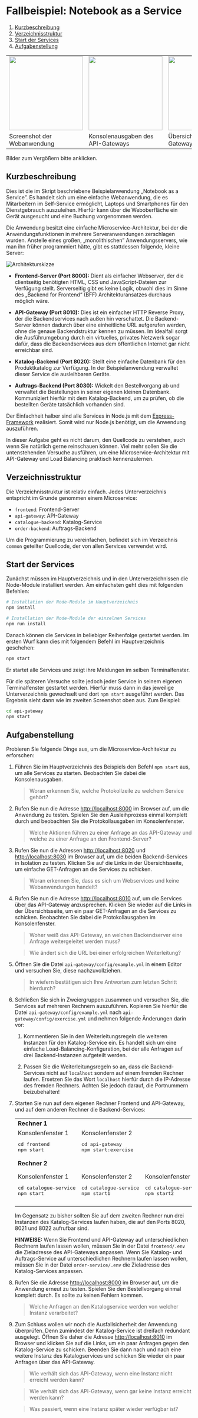 Fallbeispiel: Notebook as a Service
===================================

1. [Kurzbeschreibung](#kurzbeschreibung)
1. [Verzeichnisstruktur](#verzeichnisstruktur)
1. [Start der Services](#start-der-services)
1. [Aufgabenstellung](#aufgabenstellung)

<table>
    <tr>
        <td>
            <a href="screenshot1.png">
                <img src="screenshot1.png" width="200">
            </a>
        </td>
        <td>
            <a href="screenshot2.png">
                <img src="screenshot2.png" width="200">
            </a>
        </td>
        <td>
            <a href="screenshot3.png">
                <img src="screenshot3.png" width="200">
            </a>
        </td>
    </tr>
    <tr>
        <td>Screenshot der Webanwendung</td>
        <td>Konsolenausgaben des API-Gateways</td>
        <td>Übersichtsseite des API-Gateways</td>
    </tr>
</table>

Bilder zum Vergößern bitte anklicken.


Kurzbeschreibung
----------------

Dies ist die im Skript beschriebene Beispielanwendung „Notebook as a Service”.
Es handelt sich um eine einfache Webanwendung, die es Mitarbeitern im Self-Service
ermöglicht, Laptops und Smartphones für den Dienstgebrauch auszuleihen. Hierfür kann
über die Weboberfläche ein Gerät ausgesucht und eine Buchung vorgenommen werden.

Die Anwendung besitzt eine einfache Microservice-Architektur, bei der die Anwendungsfunktionen
in mehrere Serveranwendungen zerschlagen wurden. Anstelle eines großen, „monolithischen”
Anwendungsservers, wie man ihn früher programmiert hätte, gibt es stattdessen folgende,
kleine Server:

![Architekturskizze](architektur.png)

* __Frontend-Server (Port 8000):__ Dient als einfacher Webserver, der die clientseitig benötigten
HTML, CSS und JavaScript-Dateien zur Verfügung stellt. Serverseitig gibt es keine Logik,
obwohl dies im Sinne des „Backend for Frontend“ (BFF) Architekturansatzes durchaus
möglich wäre.

* __API-Gateway (Port 8010):__ Dies ist ein einfacher HTTP Reverse Proxy, der die Backendservices
nach außen hin verschattet. Die Backend-Server können dadurch über eine einheitliche
URL aufgerufen werden, ohne die genaue Backendstruktur kennen zu müssen. Im Idealfall
sorgt die Ausführumgebung durch ein virtuelles, privates Netzwerk sogar dafür, dass
die Backendservices aus dem öffentlichen Internet gar nicht erreichbar sind.

* __Katalog-Backend (Port 8020):__ Stellt eine einfache Datenbank für den Produktkatalog zur Verfügung.
In der Beispielanwendung verwaltet dieser Service die ausleihbaren Geräte.

* __Auftrags-Backend (Port 8030):__ Wickelt den Bestellvorgang ab und verwaltet die Bestellungen
in seiner eigenen kleinen Datenbank. Kommuniziert hierfür mit dem Katalog-Backend,
um zu prüfen, ob die bestellten Geräte tatsächlich vorhanden sind.

Der Einfachheit halber sind alle Services in Node.js mit dem [Express-Framework](http://expressjs.com/)
realisiert. Somit wird nur Node.js benötigt, um die Anwendung auszuführen.

In dieser Aufgabe geht es nicht darum, den Quellcode zu verstehen, auch wenn Sie natürlich
gerne reinschauen können. Viel mehr sollen Sie die untenstehenden Versuche ausführen, um eine
Microservice-Architektur mit API-Gateway und Load Balancing praktisch kennenzulernen.

Verzeichnisstruktur
-------------------

Die Verzeichnisstruktur ist relativ einfach. Jedes Unterverzeichnis entspricht im
Grunde genommen einem Microservice:

 * `frontend`: Frontend-Server
 * `api-gateway`: API-Gateway
 * `catalogue-backend`: Katalog-Service
 * `order-backend`: Auftrags-Backend

Um die Programmierung zu vereinfachen, befindet sich im Verzeichnis `common` geteilter
Quellcode, der von allen Services verwendet wird.

Start der Services
------------------

Zunächst müssen im Hauptverzeichnis und in den Unterverzeichnissen die Node-Module installiert
werden. Am einfachsten geht dies mit folgenden Befehlen:

```sh
# Installation der Node-Module im Hauptverzeichnis
npm install

# Installation der Node-Module der einzelnen Services
npm run install
```

Danach können die Services in beliebiger Reihenfolge gestartet werden. Im ersten Wurf kann dies
mit folgendem Befehl im Hauptverzeichnis geschehen:

```sh
npm start
```

Er startet alle Services und zeigt ihre Meldungen im selben Terminalfenster.

Für die späteren Versuche sollte jedoch jeder Service in seinem eigenen Terminalfenster gestartet
werden. Hierfür muss dann in das jeweilige Unterverzeichnis gewechselt und dort `npm start` ausgeführt
werden. Das Ergebnis sieht dann wie im zweiten Screenshot oben aus. Zum Beispiel:

```sh
cd api-gateway
npm start
```

Aufgabenstellung
----------------

Probieren Sie folgende Dinge aus, um die Microservice-Architektur zu erforschen:

1. Führen Sie im Hauptverzeichnis des Beispiels den Befehl `npm start` aus, um alle Services
   zu starten. Beobachten Sie dabei die Konsolenausgaben.
   
   > Woran erkennen Sie, welche Protokollzeile zu welchem Service gehört?
   
1. Rufen Sie nun die Adresse [http://localhost:8000](http://localhost:8000) im Browser auf,
   um die Anwendung zu testen. Spielen Sie den Ausleihprozess einmal komplett durch und
   beobachten Sie die Protokollausgaben im Konsolenfenster.
   
   > Welche Aktionen führen zu einer Anfrage an das API-Gateway und welche zu einer Anfrage an
   > den Frontend-Server?

1. Rufen Sie nun die Adressen [http://localhost:8020](http://localhost:8020) und
   [http://localhost:8030](http://localhost:8030) im Browser auf, um die beiden Backend-Services
   in Isolation zu testen. Klicken Sie auf die Links in der Übersichtsseite, um einfache
   GET-Anfragen an die Services zu schicken.
   
   > Woran erkennen Sie, dass es sich um Webservices und keine Webanwendungen handelt?

1. Rufen Sie nun die Adresse [http://localhost:8010](http://localhost:8010) auf, um die
   Services über das API-Gateway anzusprechen. Klicken Sie wieder auf die Links in der
   Übersichtsseite, um ein paar GET-Anfragen an die Services zu schicken. Beobachten Sie
   dabei die Protokollausgaben im Konsolenfenster.
   
   > Woher weiß das API-Gateway, an welchen Backendserver eine Anfrage weitergeleitet werden muss?

   > Wie ändert sich die URL bei einer erfolgreichen Weiterleitung?

1. Öffnen Sie die Datei `api-gateway/config/example.yml` in einem Editor und versuchen Sie,
   diese nachzuvollziehen.
   
   > In wiefern bestätigen sich Ihre Antworten zum letzten Schritt hierdurch?

1. Schließen Sie sich in Zweiergruppen zusammen und versuchen Sie, die Services auf mehreren
   Rechnern auszuführen. Kopieren Sie hierfür die Datei `api-gateway/config/example.yml`
   nach `api-gateway/config/exercise.yml` und nehmen folgende Änderungen darin vor:

     1. Kommentieren Sie in den Weiterleitungsregeln die weiteren Instanzen für den Katalog-Service
        ein. Es handelt sich um eine einfache Load-Balancing-Konfiguration, bei der alle Anfragen
        auf drei Backend-Instanzen aufgeteilt werden.

     1. Passen Sie die Weiterleitungsregeln so an, dass die Backend-Services nicht auf `localhost`
        sondern auf einem fremden Rechner laufen. Ersetzen Sie das Wort `localhost` hierfür durch
        die IP-Adresse des fremden Rechners. Achten Sie jedoch darauf, die Portnummern beizubehalten!
   
1. Starten Sie nun auf dem eigenen Rechner Frontend und API-Gateway, und auf dem anderen Rechner
   die Backend-Services:

   <table>
       <tr>
           <td colspan="4"><b>Rechner 1</b>
       </tr>
       <tr>
           <td>
               Konsolenfenster 1
               <pre>cd frontend<br>npm start</pre>
           </td>
           <td>
               Konsolenfenster 2
               <pre>cd api-gateway<br>npm start:exercise</pre>
           </td>
           <td></td>
           <td></td>
       </tr>
       <tr>
           <td colspan="4"><b>Rechner 2</b>
       </tr>
       <tr>
           <td>
               Konsolenfenster 1
               <pre>cd catalogue-service<br>npm start</pre>
           </td>
           <td>
               Konsolenfenster 2
               <pre>cd catalogue-service<br>npm start1</pre>
           </td>
           <td>
               Konsolenfenster 3
               <pre>cd catalogue-service<br>npm start2</pre>
           </td>
           <td>
               Konsolenfenster 4
               <pre>cd order-service<br>npm start</pre>
           </td>
       </tr>
   </table>

   Im Gegensatz zu bisher sollten Sie auf dem zweiten Rechner nun drei Instanzen des
   Katalog-Services laufen haben, die auf den Ports 8020, 8021 und 8022 aufrufbar sind.

   **HINWEISE:** Wenn Sie Frontend und API-Gateway auf unterschiedlichen Rechnern laufen
   lassen wollen, müssen Sie in der Datei `frontend/.env` die Zieladresse des API-Gateways
   anpassen. Wenn Sie Katalog- und Auftrags-Service auf unterschiedlichen Rechnern
   laufen lassen wollen, müssen Sie in der Datei `order-service/.env` die Zieladresse
   des Katalog-Services anpassen.

1. Rufen Sie die Adresse [http://localhost:8000](http://localhost:8000) im Browser auf, um
   die Anwendung erneut zu testen. Spielen Sie den Bestellvorgang einmal komplett durch.
   Es sollte zu keinen Fehlern kommen.
   
   > Welche Anfragen an den Katalogservice werden von welcher Instanz verarbeitet?

1. Zum Schluss wollen wir noch die Ausfallsicherheit der Anwendung überprüfen. Denn zumindest
   der Katalog-Service ist dreifach redundant ausgelegt. Öffnen Sie daher die Adresse
   [http://localhost:8010](http://localhost:8010) im Browser und klicken Sie auf die Links,
   um ein paar Anfragen gegen den Katalog-Service zu schicken. Beenden Sie dann nach und nach
   eine weitere Instanz des Katalogservices und schicken Sie wieder ein paar Anfragen über das
   API-Gateway.
   
   > Wie verhält sich das API-Gateway, wenn eine Instanz nicht erreicht werden kann?

   > Wie verhält sich das API-Gateway, wenn gar keine Instanz erreicht werden kann?

   > Was passiert, wenn eine Instanz später wieder verfügbar ist?